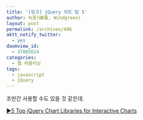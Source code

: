 ```yaml
---
title: '[링크] jQuery 차트 탑 5'
author: 녹풍(綠風, Windgreen)
layout: post
permalink: /archives/406
aktt_notify_twitter:
  - yes
daumview_id:
  - 37005624
categories:
  - 웹 퍼블리싱
tags:
  - javascript
  - jQuery
---
```

조만간 사용할 수도 있을 것 같은데.

[▶5 Top jQuery Chart Libraries for Interactive Charts][1]

 [1]: http://www.1stwebdesigner.com/css/top-jquery-chart-libraries-interactive-charts/